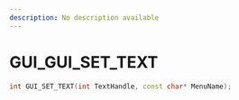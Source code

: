 ```yaml
---
description: No description available 
---
```


# GUI\_GUI_SET_TEXT

```cpp
int GUI_SET_TEXT(int TextHandle, const char* MenuName);
```